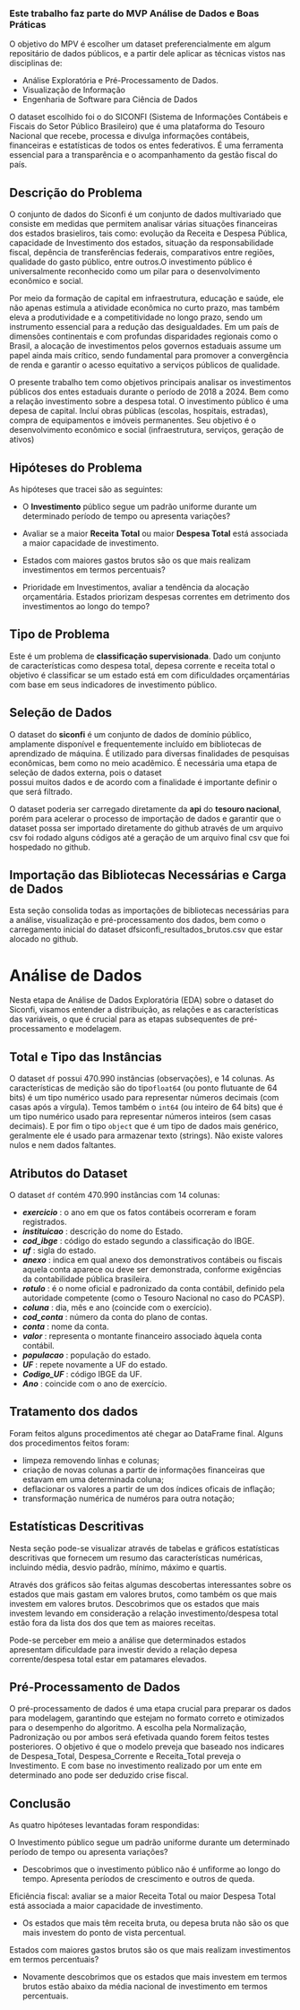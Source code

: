 ### Este trabalho faz parte do MVP Análise de Dados e Boas Práticas ###

  O objetivo do MPV é escolher um dataset preferencialmente em algum repositário de dados públicos, e a partir dele aplicar as técnicas vistos nas 
disciplinas de:
  - Análise Exploratória e Pré-Processamento de Dados.
  - Visualização de Informação
  - Engenharia de Software para Ciência de Dados

  O dataset escolhido foi o do SICONFI (Sistema de Informações Contábeis e Fiscais do Setor Público Brasileiro) que é uma plataforma do Tesouro 
Nacional que recebe, processa e divulga informações contábeis, financeiras e estatísticas de todos os entes federativos. É uma ferramenta essencial
para a transparência e o acompanhamento da gestão fiscal do país.

## Descrição do Problema

  O conjunto de dados do Siconfi é um conjunto de dados multivariado que consiste em medidas que permitem analisar várias situações financeiras dos 
estados brasieliros, tais como: evolução da Receita e Despesa Pública, capacidade de Investimento dos estados, situação da responsabilidade fiscal, 
depência de transferências federais, comparativos entre regiões, qualidade do gasto público, entre outros.O investimento público é universalmente 
reconhecido como um pilar para o desenvolvimento econômico e social. 

  Por meio da formação de capital em infraestrutura, educação e saúde, ele não apenas estimula a atividade econômica no curto prazo, mas também eleva 
a produtividade e a competitividade no longo prazo, sendo um instrumento essencial para a redução das desigualdades. Em um país de dimensões 
continentais e com profundas disparidades regionais como o Brasil, a alocação de investimentos pelos governos estaduais assume um papel ainda mais 
crítico, sendo fundamental para promover a convergência de renda e garantir o acesso equitativo a serviços públicos de qualidade.

  O presente trabalho tem como objetivos principais analisar os investimentos públicos dos entes estaduais durante o período de 2018 a 2024. Bem como a
relação investimento sobre a despesa total. O investimento público é uma depesa de capital. Incluí obras públicas (escolas, hospitais, estradas), compra 
de equipamentos e imóveis permanentes. Seu objetivo é o desenvolvimento econômico e social (infraestrutura, serviços, geração de ativos)

## Hipóteses do Problema

As hipóteses que tracei são as seguintes:

- O **Investimento** público segue um padrão uniforme durante um determinado período de tempo ou apresenta variações?

- Avaliar se a maior **Receita Total** ou maior **Despesa Total** está associada a maior capacidade de investimento.

-  Estados com maiores gastos brutos são os que mais realizam investimentos em termos percentuais?

- Prioridade em Investimentos, avaliar a tendência da alocação orçamentária. Estados priorizam despesas correntes em detrimento dos investimentos ao longo do tempo?


## Tipo de Problema

  Este é um problema de **classificação supervisionada**. Dado um conjunto de características como despesa total, depesa corrente e receita total o 
objetivo é classificar se um estado está em com dificuldades orçamentárias com base em seus indicadores de investimento público.

## Seleção de Dados

  O dataset do **siconfi** é um conjunto de dados de domínio público, amplamente disponível e frequentemente incluído em bibliotecas de aprendizado de máquina. 
É  utilizado para diversas finalidades de pesquisas econômicas, bem como no meio acadêmico. É necessária uma etapa de seleção de dados externa, pois o dataset  
possui muitos dados e de acordo com a finalidade é importante definir o que será filtrado.

  O dataset poderia ser carregado diretamente da **api** do **tesouro nacional**, porém para acelerar o processo de importação de dados e garantir que o dataset possa 
ser importado diretamente do github através de um arquivo csv foi rodado alguns códigos até a geração de um arquivo final csv que foi hospedado no github.


## Importação das Bibliotecas Necessárias e Carga de Dados

  Esta seção consolida todas as importações de bibliotecas necessárias para a análise, visualização e pré-processamento dos dados, bem como o carregamento inicial 
do dataset dfsiconfi_resultados_brutos.csv que estar alocado no github.

# Análise de Dados

Nesta etapa de Análise de Dados Exploratória (EDA) sobre o dataset do Siconfi, visamos entender a distribuição, as relações e as características das variáveis,
o que é crucial para as etapas subsequentes de pré-processamento e modelagem.

## Total e Tipo das Instâncias

O dataset `df` possui 470.990 instâncias (observações), e 14 colunas. As características de medição são do tipo`float64` (ou ponto flutuante de 64 bits) é um tipo 
numérico usado para representar números decimais (com casas após a vírgula). Temos também o `int64` (ou inteiro de 64 bits) que é um tipo numérico usado para 
representar números inteiros (sem casas decimais). E por fim o tipo `object` que é um tipo de dados mais genérico, geralmente ele é usado para armazenar texto (strings).
Não existe valores nulos e nem dados faltantes.

## Atributos do Dataset

O dataset `df` contém 470.990 instâncias com 14 colunas:

- ***exercicio*** : o ano em que os fatos contábeis ocorreram e foram registrados.
- ***instituicao*** : descrição do nome do Estado.
- ***cod_ibge*** : código do estado segundo a classificação do IBGE.
- ***uf*** : sigla do estado.
- ***anexo*** :  indica em qual anexo dos demonstrativos contábeis ou fiscais aquela conta aparece ou deve ser demonstrada, conforme exigências da contabilidade pública brasileira.
- ***rotulo*** : é o nome oficial e padronizado da conta contábil, definido pela autoridade competente (como o Tesouro Nacional no caso do PCASP).
- ***coluna*** : dia, mês e ano (coincide com o exercício).
- ***cod_conta*** : número da conta do plano de contas.
- ***conta*** : nome da conta.
- ***valor*** : representa o montante financeiro associado àquela conta contábil.
- ***populacao*** : população do estado.
- ***UF*** : repete novamente a UF do estado.
- ***Codigo_UF*** : código IBGE da UF.
- ***Ano*** : coincide com o ano de exercício.

## Tratamento dos dados

Foram feitos alguns procedimentos até chegar ao DataFrame final. Alguns dos procedimentos feitos foram:
- limpeza removendo linhas e colunas;
- criação de novas colunas a partir de informações financeiras que estavam em uma determinada coluna;
- deflacionar os valores a partir de um dos índices oficais de inflação;
- transformação numérica de numéros para outra notação;

## Estatísticas Descritivas

 Nesta seção pode-se visualizar através de tabelas e gráficos estatísticas descritivas que fornecem um resumo das características numéricas, incluindo média, desvio padrão,
mínimo, máximo e quartis.

 Através dos gráficos são feitas algumas descobertas interessantes sobre os estados que mais gastam em valores brutos, como também os que mais investem em valores brutos.
Descobrimos que os estados que mais investem levando em consideração a relação investimento/despesa total estão fora da lista dos dos que tem as maiores receitas.

Pode-se perceber em meio a análise que determinados estados apresentam dificuldade para investir devido a relação depesa corrente/despesa total estar em patamares elevados.

## Pré-Processamento de Dados

  O pré-processamento de dados é uma etapa crucial para preparar os dados para modelagem, garantindo que estejam no formato correto e otimizados para o desempenho do
algoritmo. A escolha pela Normalização, Padronização ou por ambos será efetivada quando forem feitos testes posteriores. O objetivo é que o modelo preveja que baseado 
nos indicares de Despesa_Total, Despesa_Corrente e Receita_Total preveja o Investimento. E com base no investimento realizado por um ente em determinado ano pode ser
deduzido crise fiscal.

## Conclusão

As quatro hipóteses levantadas foram respondidas:

O Investimento público segue um padrão uniforme durante um determinado período de tempo ou apresenta variações?
- Descobrimos que o investimento público não é unfiforme ao longo do tempo. Apresenta períodos de crescimento e outros de queda.

Eficiência fiscal: avaliar se a maior Receita Total ou maior Despesa Total está associada a maior capacidade de investimento.
- Os estados que mais têm receita bruta, ou depesa bruta não são os que mais investem do ponto de vista percentual.

Estados com maiores gastos brutos são os que mais realizam investimentos em termos percentuais?
- Novamente descobrimos que os estados que mais investem em termos brutos estão abaixo da média nacional de investimento em termos percentuais.

